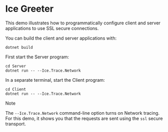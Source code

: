 # Ice Greeter

This demo illustrates how to programmatically configure client and server applications to use SSL secure connections.

You can build the client and server applications with:

```shell
dotnet build
```

First start the Server program:

```shell
cd Server
dotnet run -- --Ice.Trace.Network
```

In a separate terminal, start the Client program:

```shell
cd Client
dotnet run -- --Ice.Trace.Network
```

> [!NOTE]
> The `--Ice.Trace.Network` command-line option turns on Network tracing. For this demo, it shows you that the
> requests are sent using the `ssl` secure transport.
